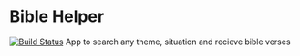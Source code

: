 # Bible Helper 
[![Build Status](https://travis-ci.org/matheuspoleza/bible_helper.svg?branch=master)](https://travis-ci.org/OndaDura/od_api)
App to search any theme, situation and recieve bible verses
